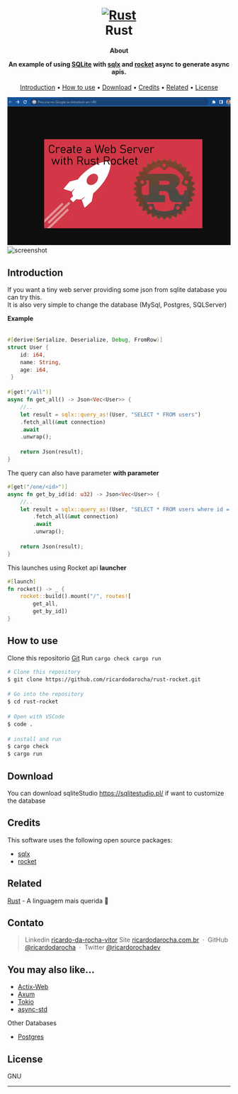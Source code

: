 
<h1 align="center">
  <br>
  <a href="http://www.ricardodarocha.com.br"><img src="https://styles.redditmedia.com/t5_2s7lj/styles/communityIcon_pjg3ktzyju771.png" alt="Rust" width="200"></a>
  <br>
  Rust
  <br>
</h1>

<h4 align="center">About  </p>
An example of using <a href="https://www.sqlite.org/index.html" target="_blank">SQLite</a> with <a href="https://docs.rs/sqlx/latest/sqlx" target="_blank">sqlx</a> and <a href="https://rocket.rs/" target="_blank">rocket</a> async to generate async apis.</h4>



<p align="center">
  <a href="#introdução">Introduction</a> •
  <a href="#como-usar">How to use</a> •
  <a href="#download">Download</a> •
  <a href="#credits">Credits</a> •
  <a href="#related">Related</a> •
  <a href="#license">License</a>
</p>

![screenshot](img/screenshot.gif)
![screenshot](https://i.ytimg.com/vi/VuVOyUbFSI0/maxresdefault.jpg)

## Introduction

If you want a tiny web server providing some json from sqlite database you can try this.  
It is also very simple to change the database (MySql, Postgres, SQLServer)

**Example**
```rust

#[derive(Serialize, Deserialize, Debug, FromRow)]
struct User { 
    id: i64,
    name: String,
    age: i64,
 }

#[get("/all")]
async fn get_all() -> Json<Vec<User>> { 
    //..
    let result = sqlx::query_as!(User, "SELECT * FROM users")
    .fetch_all(&mut connection)
    .await
    .unwrap();

    return Json(result);
}

```

The query can also have parameter
**with parameter**
```rust
#[get("/one/<id>")]
async fn get_by_id(id: u32) -> Json<Vec<User>> {  
    //..
    let result = sqlx::query_as!(User, "SELECT * FROM users where id = ?", id)
        .fetch_all(&mut connection)
        .await
        .unwrap();

    return Json(result);
}
```

This launches using Rocket api
**launcher**
```rust
#[launch]
fn rocket() -> _ {
    rocket::build().mount("/", routes![
        get_all,
        get_by_id])
}
```

## How to use

Clone this repositorio [Git](https://github.com/ricardodarocha/rust-rocket.git) 
Run `cargo check cargo run`

```bash
# Clone this repository
$ git clone https://github.com/ricardodarocha/rust-rocket.git

# Go into the repository
$ cd rust-rocket

# Open with VSCode
$ code .

# install and run
$ cargo check
$ cargo run 
```

## Download

You can download sqliteStudio https://sqlitestudio.pl/  if want to customize the database

## Credits

This software uses the following open source packages:

- [sqlx](https://docs.rs/sqlx/latest/sqlx)
- [rocket](https://crates.io/crates/rocket)

## Related

[Rust](https://www.rust-lang.org/pt-BR) - A linguagem mais querida 🦀

## Contato

> Linkedin [ricardo-da-rocha-vitor](https://www.linkedin.com/in/ricardo-da-rocha-vitor-a0983932/)
> Site [ricardodarocha.com.br](https://www.ricardodarocha.com.br) &nbsp;&middot;&nbsp;
> GitHub [@ricardodarocha](https://github.com/ricardodarocha) &nbsp;&middot;&nbsp;
> Twitter [@ricardorochadev](https://twitter.com/ricardorochadev)


## You may also like...

- [Actix-Web](https://actix.rs/) 
- [Axum](https://docs.rs/axum/latest/axum/)
- [Tokio](https://github.com/tokio-rs)
- [async-std](https://async.rs/)

Other Databases
- [Postgres](https://rust-lang-nursery.github.io/rust-cookbook/database/postgres.html)

## License

GNU


---


